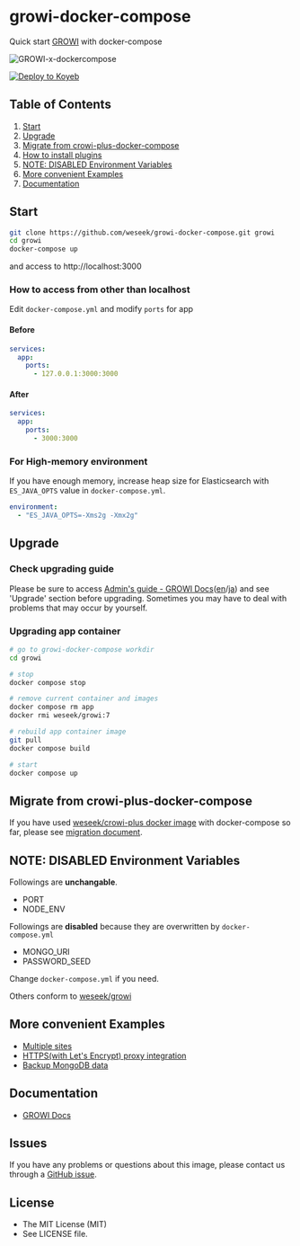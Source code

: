growi-docker-compose
=====================

Quick start [GROWI](https://github.com/weseek/growi) with docker-compose

![GROWI-x-dockercompose](https://user-images.githubusercontent.com/1638767/38307565-105956e2-384f-11e8-8534-b1128522d68d.png)

[![Deploy to Koyeb](https://www.koyeb.com/static/images/deploy/button.svg)](https://app.koyeb.com/deploy?type=git&name=GROWI&service_type=web&instance_type=medium&ports=3000&env[MONGO_URI]=&env[ELASTICSEARCH_URI]=env[PASSWORD_SEED]=&regions=us&repository=github.com/MOONGIFT/moongift-dev)

Table of Contents
-----------------

1. [Start](#start)
1. [Upgrade](#upgrade)
1. [Migrate from crowi-plus-docker-compose](#migrate-from-crowi-plus-docker-compose)
1. [How to install plugins](#how-to-install-plugins)
1. [NOTE: DISABLED Environment Variables](#note-disabled-environment-variables)
1. [More convenient Examples](#more-convenient-examples)
1. [Documentation](#documentation)



Start
------

```bash
git clone https://github.com/weseek/growi-docker-compose.git growi
cd growi
docker-compose up
```

and access to http://localhost:3000

### How to access from other than localhost

Edit `docker-compose.yml` and modify `ports` for app

#### Before

```yml
services:
  app:
    ports:
      - 127.0.0.1:3000:3000
```

#### After

```yml
services:
  app:
    ports:
      - 3000:3000
```

### For High-memory environment

If you have enough memory, increase heap size for Elasticsearch with `ES_JAVA_OPTS` value in `docker-compose.yml`.

```yml
environment:
  - "ES_JAVA_OPTS=-Xms2g -Xmx2g"
```

Upgrade
-------

### Check upgrading guide

Please be sure to access [Admin's guide - GROWI Docs](https://docs.growi.org/en/admin-guide/)([en](https://docs.growi.org/en/admin-guide/)/[ja](https://docs.growi.org/ja/admin-guide/)) and see 'Upgrade' section before upgrading. Sometimes you may have to deal with problems that may occur by yourself.


### Upgrading app container

```bash
# go to growi-docker-compose workdir
cd growi

# stop
docker compose stop

# remove current container and images
docker compose rm app
docker rmi weseek/growi:7

# rebuild app container image
git pull
docker compose build

# start
docker compose up
```

Migrate from crowi-plus-docker-compose
---------------------------------------

If you have used [weseek/crowi-plus docker image](https://hub.docker.com/r/weseek/crowi-plus/) with docker-compose so far, please see [migration document](https://docs.growi.org/guide/migration-guide/from-crowi-plus-docker-compose.html).


NOTE: DISABLED Environment Variables
-------------------------------------

Followings are **unchangable**.

- PORT
- NODE_ENV

Followings are **disabled** because they are overwritten by `docker-compose.yml`

- MONGO_URI
- PASSWORD_SEED

Change `docker-compose.yml` if you need.

Others conform to [weseek/growi](https://github.com/weseek/growi#environment-variables)


More convenient Examples
-------------------------

* [Multiple sites](https://github.com/weseek/growi-docker-compose/tree/master/examples/multi-app)
* [HTTPS(with Let's Encrypt) proxy integration](https://github.com/weseek/growi-docker-compose/tree/master/examples/https-portal)
* [Backup MongoDB data](https://github.com/weseek/growi-docker-compose/tree/master/examples/backup-mongodb-data)


Documentation
--------------

* [GROWI Docs](https://docs.growi.org/)
  
  
Issues
------

If you have any problems or questions about this image, please contact us through a [GitHub issue](https://github.com/weseek/growi-docker-compose/issues).


License
---------

* The MIT License (MIT)
* See LICENSE file.
